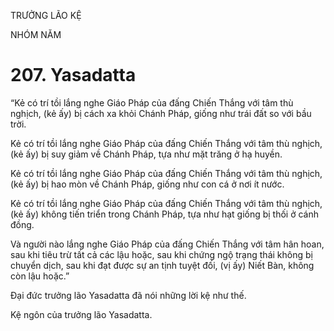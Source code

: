 TRƯỞNG LÃO KỆ

NHÓM NĂM

# 207. Yasadatta

“Kẻ có trí tồi lắng nghe Giáo Pháp của đấng Chiến Thắng với tâm thù nghịch, (kẻ ấy) bị cách xa khỏi Chánh Pháp, giống như trái đất so với bầu trời.

Kẻ có trí tồi lắng nghe Giáo Pháp của đấng Chiến Thắng với tâm thù nghịch, (kẻ ấy) bị suy giảm về Chánh Pháp, tựa như mặt trăng ở hạ huyền.

Kẻ có trí tồi lắng nghe Giáo Pháp của đấng Chiến Thắng với tâm thù nghịch, (kẻ ấy) bị hao mòn về Chánh Pháp, giống như con cá ở nơi ít nước.

Kẻ có trí tồi lắng nghe Giáo Pháp của đấng Chiến Thắng với tâm thù nghịch, (kẻ ấy) không tiến triển trong Chánh Pháp, tựa như hạt giống bị thối ở cánh đồng.

Và người nào lắng nghe Giáo Pháp của đấng Chiến Thắng với tâm hân hoan, sau khi tiêu trừ tất cả các lậu hoặc, sau khi chứng ngộ trạng thái không bị chuyển dịch, sau khi đạt được sự an tịnh tuyệt đối, (vị ấy) Niết Bàn, không còn lậu hoặc.”

Đại đức trưởng lão Yasadatta đã nói những lời kệ như thế.

Kệ ngôn của trưởng lão Yasadatta.
